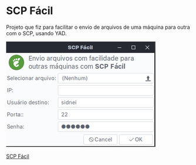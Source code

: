 # SCP Fácil


Projeto que fiz para facilitar o envio de arquivos de uma máquina para outra com o SCP, usando YAD.

![scp ><](/img/scp-facil.png)

[SCP Fácil](https://github.com/emmilinux/scpfacil.git)
